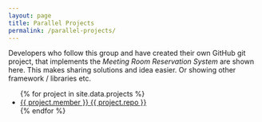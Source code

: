 ```yaml
---
layout: page
title: Parallel Projects
permalink: /parallel-projects/
---
```

Developers who follow this group and have created their own GitHub git project, that implements the _Meeting Room Reservation System_ are shown here. This makes sharing solutions and idea easier. Or showing other framework / libraries etc.

<ul>
{% for project in site.data.projects %}
  <li>
    <a href="https://github.com/{{ project.member }}">
      {{ project.member }}
    </a>
    <a href="https://github.com/{{ project.member }}/{{ project.repo }}">
      {{ project.repo }}
    </a>
  </li>
{% endfor %}
</ul>

